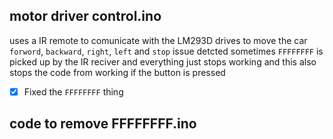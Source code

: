 ## motor driver control.ino
uses a IR remote to comunicate with the LM293D drives to move the car `forword`, `backward`, `right`, `left` and `stop`
issue detcted sometimes `FFFFFFFF` is picked up by the IR reciver and everything just stops working and this also stops the code from working if the button is pressed

- [x] Fixed the `FFFFFFFF` thing

## code to remove FFFFFFFF.ino
